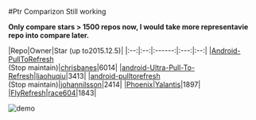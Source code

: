 #Ptr Comparizon
Still working

**Only compare stars > 1500 repos now, I would take more representavie repo into compare later.**

|Repo|Owner|Star (up to2015.12.5)|
|:--:|:--:|:------:|:---:|:--:|
|[Android-PullToRefresh][3]<br/>(Stop maintain)|[chrisbanes][4]|6014|
|[android-Ultra-Pull-To-Refresh][1]|[liaohuqiu][2]|3413|
|[android-pulltorefresh][5]<br/>(Stop maintain)|[johannilsson][6]|2414|
|[Phoenix][7]|[Yalantis][8]|1897|
|[FlyRefresh][9]|[race604][10]|1843|

![demo](/demo.gif)

[1]: https://github.com/liaohuqiu/android-Ultra-Pull-To-Refresh
[2]: https://github.com/liaohuqiu
[3]: https://github.com/chrisbanes/Android-PullToRefresh
[4]: https://github.com/chrisbanes
[5]: https://github.com/johannilsson/android-pulltorefresh
[6]: https://github.com/johannilsson
[7]: https://github.com/Yalantis/Phoenix
[8]: https://github.com/Yalantis
[9]: https://github.com/race604/FlyRefresh
[10]: https://github.com/race604